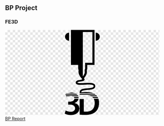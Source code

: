 ## BP Project
### FE3D
![Logo](https://github.com/FE3D/FE3D.io/blob/gh-pages/logo.png)
[BP Report](https://github.com/FE3D/FE3D.io/blob/gh-pages/report.pdf)
